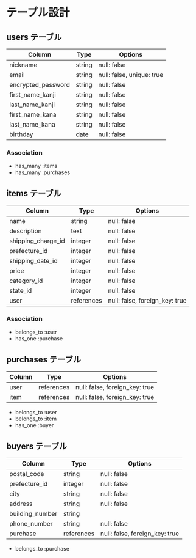 # テーブル設計

## users テーブル

| Column           | Type   | Options     |
| ---------------- | ------ | ----------- |
| nickname         | string | null: false |
| email            | string | null: false, unique: true |
| encrypted_password | string | null: false |
| first_name_kanji | string | null: false |
| last_name_kanji  | string | null: false |
| first_name_kana  | string | null: false |
| last_name_kana   | string | null: false |
| birthday         | date   | null: false |

### Association

- has_many :items
- has_many :purchases

## items テーブル

| Column             | Type       | Options     |
| ------------------ | ---------- | ----------- |
| name               | string     | null: false |
| description        | text       | null: false |
| shipping_charge_id | integer    | null: false |
| prefecture_id      | integer    | null: false |
| shipping_date_id   | integer    | null: false |
| price              | integer    | null: false |
| category_id        | integer    | null: false |
| state_id           | integer    | null: false |
| user               | references | null: false, foreign_key: true |

### Association

- belongs_to :user
- has_one :purchase

## purchases テーブル

| Column           | Type       | Options     |
| ---------------- | ---------- | ----------- |
| user             | references | null: false, foreign_key: true |
| item             | references | null: false, foreign_key: true |

- belongs_to :user
- belongs_to :item
- has_one :buyer

## buyers テーブル

| Column           | Type       | Options     |
| ---------------- | ---------- | ----------- |
| postal_code      | string     | null: false |
| prefecture_id    | integer    | null: false |
| city             | string     | null: false |
| address          | string     | null: false |
| building_number  | string     |             |
| phone_number     | string     | null: false |
| purchase         | references | null: false, foreign_key: true |

- belongs_to :purchase